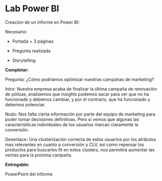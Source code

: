 # Lab Power BI

  

Creacion de un informe en Power BI:

  

Necesario:

  

+ Portada + 3 páginas

  

+ Pregunta realizada

  

+ Storytelling

  
  

**Completar:**

  

Pregunta: ¿Cómo podríamos optimizar nuestras campañas de marketing?


  
  

Intro: Nuestra empresa acaba de finalizar la última campaña de renovación de pólizas, analizemos que insights podemos sacar para ver que no ha funcionado y debemos cambiar, y por el contrario, que ha funcionado y debemos potenciar.

  
  

Nudo: Nos falta cierta información por parte del equipo de marketing para poder tomar decisiones definitivas. Pero si vemos que algunas las caracterísiticas individuales de los usuarios marcan claramente la conversión.

  
  

Desenlace: Una clusterización correcta de estos usuarios por los atributos mas relevantes en cuanto a conversión y CLV, así como repensar los productos para buscarles fit en estos clusters, nos permitirá aumentar las ventas para la próxima campaña.

  
  
  
  
  

**Entregable:**

  

PowerPoint del informe